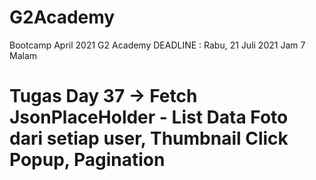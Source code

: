 # G2Academy
Bootcamp April 2021 G2 Academy 
DEADLINE : Rabu, 21 Juli 2021 Jam 7 Malam
# Tugas Day 37 -> Fetch JsonPlaceHolder - List Data Foto dari setiap user, Thumbnail Click Popup, Pagination
